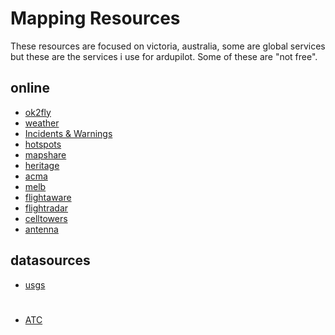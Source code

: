 # Mapping Resources
These resources are focused on victoria, australia, some are global services but these are the services i use for ardupilot. 
Some of these are "not free".

## online
* [ok2fly](https://earthexplorer.usgs.gov/)
* [weather](http://www.bom.gov.au/products/IDR023.loop.shtml)
* [Incidents & Warnings](https://www.emergency.vic.gov.au/respond/)
* [hotspots](https://hotspots.dea.ga.gov.au/)
* [mapshare](https://mapshare.vic.gov.au/MapShareVic/index.html?viewer=MapShareVic.PublicSite&locale=en-AU)
* [heritage](https://vhd.heritagecouncil.vic.gov.au/)
* [acma](https://web.acma.gov.au/rrl/site_proximity.main_page)
* [melb](http://maps.melbourne.vic.gov.au/)
* [flightaware](http://flightaware.com/live/airport/YMML)
* [flightradar](https://www.flightradar24.com/)
* [celltowers](https://www.cellmapper.net)
* [antenna](https://ozdigitaltv.com)

## datasources
* [usgs](https://earthexplorer.usgs.gov/)

# 
* [ATC](https://www.liveatc.net/)
